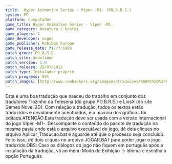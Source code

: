 ```yaml
---
title:  Hyper Animation Series - Viper -M1- (PO.B.R.E.)
system: PC
platform: Computador
game_title: Hyper Animation Series - Viper -M1-
game_category: Aventura / Hentai
game_players: 1
game_developer: Sogna
game_publisher: Hobibox Europe
game_release_date: ??/??/1999
patch_group: PO.B.R.E.
patch_site: undefined
patch_version: 1.0
patch_release: 29/07/2012
patch_type: Instalador próprio
patch_progress: 99%
patch_images: [http://www.romhackers.org/imagens/traducoes/%5BPC%5D%20Hyper%20Animation%20Series%20-%20Viper%20M1%20-%20POBRE%20-%201.jpg,http://www.romhackers.org/imagens/traducoes/%5BPC%5D%20Hyper%20Animation%20Series%20-%20Viper%20M1%20-%20POBRE%20-%202.jpg,http://www.romhackers.org/imagens/traducoes/%5BPC%5D%20Hyper%20Animation%20Series%20-%20Viper%20M1%20-%20POBRE%20-%203.jpg]
---
```

Esta é uma boa tradução que nasceu do trabalho em conjunto dos tradutores Tiozinho da Telesena (do grupo PO.B.R.E.) e LiosX (do site Games Novel 2D). Com relação à tradução, todos os textos estão traduzidos e devidamente acentuados, e a maioria dos gráficos foi editada.ATENÇÃO:Esta tradução deve ser usada com a versão internacional do jogo Viper -M1-. Descompacte o conteúdo do pacote de tradução na mesma pasta onde está o arquivo executável do jogo, dê dois cliques no arquivo Aplicar_Traducao.bat e aguarde até que o processo seja concluído. Feito isso, dê dois cliques no arquivo JOGAR.BAT para poder jogar o jogo traduzido.OBS: Caso os diálogos do jogo não fiquem em português após a instalação da tradução, vá ao menu Modo de Exibição -> Idioma e escolha a opção Português.